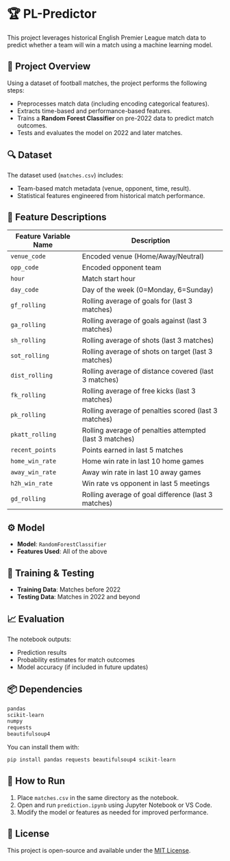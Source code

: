 # 🏆 PL-Predictor

This project leverages historical English Premier League match data to predict whether a team will win a match using a machine learning model.

## 📂 Project Overview

Using a dataset of football matches, the project performs the following steps:

- Preprocesses match data (including encoding categorical features).
- Extracts time-based and performance-based features.
- Trains a **Random Forest Classifier** on pre-2022 data to predict match outcomes.
- Tests and evaluates the model on 2022 and later matches.

## 🔍 Dataset

The dataset used (`matches.csv`) includes:

- Team-based match metadata (venue, opponent, time, result).
- Statistical features engineered from historical match performance.

## 🎯 Feature Descriptions

| Feature Variable Name | Description |
|------------------------|-------------|
| `venue_code`           | Encoded venue (Home/Away/Neutral) |
| `opp_code`             | Encoded opponent team |
| `hour`                 | Match start hour |
| `day_code`             | Day of the week (0=Monday, 6=Sunday) |
| `gf_rolling`           | Rolling average of goals for (last 3 matches) |
| `ga_rolling`           | Rolling average of goals against (last 3 matches) |
| `sh_rolling`           | Rolling average of shots (last 3 matches) |
| `sot_rolling`          | Rolling average of shots on target (last 3 matches) |
| `dist_rolling`         | Rolling average of distance covered (last 3 matches) |
| `fk_rolling`           | Rolling average of free kicks (last 3 matches) |
| `pk_rolling`           | Rolling average of penalties scored (last 3 matches) |
| `pkatt_rolling`        | Rolling average of penalties attempted (last 3 matches) |
| `recent_points`        | Points earned in last 5 matches |
| `home_win_rate`        | Home win rate in last 10 home games |
| `away_win_rate`        | Away win rate in last 10 away games |
| `h2h_win_rate`         | Win rate vs opponent in last 5 meetings |
| `gd_rolling`           | Rolling average of goal difference (last 3 matches) |

## ⚙️ Model

- **Model**: `RandomForestClassifier`
- **Features Used**: All of the above

## 🧪 Training & Testing

- **Training Data**: Matches before 2022
- **Testing Data**: Matches in 2022 and beyond

## 📈 Evaluation

The notebook outputs:
- Prediction results
- Probability estimates for match outcomes
- Model accuracy (if included in future updates)

## 📦 Dependencies

```bash
pandas
scikit-learn
numpy
requests
beautifulsoup4

```

You can install them with:

```bash
pip install pandas requests beautifulsoup4 scikit-learn
```

## 🚀 How to Run

1. Place `matches.csv` in the same directory as the notebook.
2. Open and run `prediction.ipynb` using Jupyter Notebook or VS Code.
3. Modify the model or features as needed for improved performance.

## 📝 License

This project is open-source and available under the [MIT License](LICENSE).

